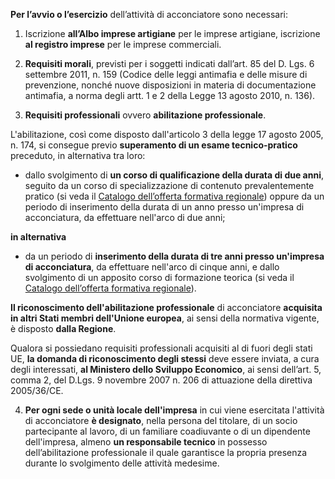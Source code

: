**Per l’avvio o l’esercizio** dell’attività di acconciatore sono necessari:

1)	Iscrizione **all’Albo imprese artigiane** per le imprese artigiane, iscrizione **al registro imprese** per le imprese commerciali.

2)	**Requisiti morali**, previsti per i soggetti indicati dall’art. 85 del D. Lgs. 6 settembre 2011, n. 159 (Codice delle leggi antimafia e delle misure di prevenzione, nonché nuove disposizioni in materia di documentazione antimafia, a norma degli artt. 1 e 2 della Legge 13 agosto 2010, n. 136).

3)	**Requisiti professionali** ovvero **abilitazione professionale**.

L'abilitazione, così come disposto dall'articolo 3 della legge 17 agosto 2005, n. 174, si consegue previo **superamento di un esame tecnico-pratico** preceduto, in alternativa tra loro:

   - dallo svolgimento di **un corso di qualificazione della durata di due anni**, seguito da un corso di specializzazione di contenuto prevalentemente pratico (si veda il [Catalogo dell’offerta formativa regionale][41642ff8]) oppure da un periodo di inserimento della durata di un anno presso un'impresa di acconciatura, da effettuare nell'arco di due anni;

  [41642ff8]: https://siru.regione.umbria.it/SIRU/catalogo_off/index_pubb.php "vai al Catalogo"

**in alternativa**

   - da un periodo di **inserimento della durata di tre anni presso un'impresa di acconciatura**, da effettuare nell'arco di cinque anni, e dallo svolgimento di un apposito corso di formazione teorica (si veda il [Catalogo dell’offerta formativa regionale][d6964d50]).

**Il riconoscimento dell'abilitazione professionale** di acconciatore **acquisita in altri Stati membri dell'Unione europea**, ai sensi della normativa vigente, è disposto **dalla Regione**.

  [d6964d50]: https://siru.regione.umbria.it/SIRU/catalogo_off/index_pubb.php "vai al Catalogo"

Qualora si possiedano requisiti professionali acquisiti al di fuori degli stati UE, **la domanda di riconoscimento degli stessi** deve essere inviata, a cura degli interessati, **al Ministero dello Sviluppo Economico**, ai sensi dell’art. 5, comma 2, del D.Lgs.  9 novembre 2007 n. 206 di attuazione della direttiva 2005/36/CE.

4)	**Per ogni sede o unità locale dell'impresa** in cui viene esercitata l'attività di acconciatore **è designato**, nella persona del titolare, di un socio partecipante al lavoro, di un familiare coadiuvante o di un dipendente dell'impresa, almeno **un responsabile tecnico** in possesso dell’abilitazione professionale il quale garantisce la propria presenza durante lo svolgimento delle attività medesime.
